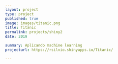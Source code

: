 ```yaml
---
layout: project
type: project
published: true
image: images/titanic.png
title: Titanic
permalink: projects/shiny2
date: 2019

summary: Aplicando machine learning
projecturl: https://rsilvio.shinyapps.io/Titanic/

---
```


